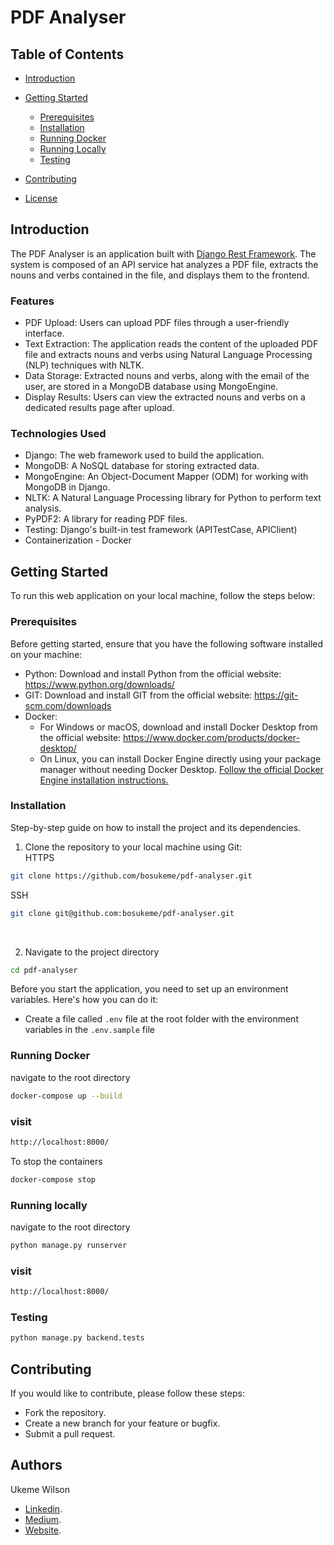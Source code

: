 # PDF Analyser

## Table of Contents

- [Introduction](#introduction)
- [Getting Started](#getting-started)
  - [Prerequisites](#prerequisites)
  - [Installation](#installation)
  - [Running Docker](#running-docker)
  - [Running Locally](#start-rabbitmq-service)
  - [Testing](#testing)
  
- [Contributing](#contributing)
- [License](#license)


## Introduction
 The PDF Analyser is an application built with <a href="https://www.django-rest-framework.org/">Django Rest Framework</a>. The system is composed of an API service hat analyzes a PDF file, extracts the nouns and verbs contained in the file, and displays them to the frontend.


### Features
 - PDF Upload: Users can upload PDF files through a user-friendly interface.
 - Text Extraction: The application reads the content of the uploaded PDF file and extracts nouns and verbs using Natural Language Processing (NLP) techniques with NLTK.
 - Data Storage: Extracted nouns and verbs, along with the email of the user, are stored in a MongoDB database using MongoEngine.
 - Display Results: Users can view the extracted nouns and verbs on a dedicated results page after upload.


### Technologies Used
 - Django: The web framework used to build the application.
 - MongoDB: A NoSQL database for storing extracted data.
 - MongoEngine: An Object-Document Mapper (ODM) for working with MongoDB in Django.
 - NLTK: A Natural Language Processing library for Python to perform text analysis.
 - PyPDF2: A library for reading PDF files.
 - Testing: Django's built-in test framework (APITestCase, APIClient)
 - Containerization - Docker


## Getting Started

To run this web application on your local machine, follow the steps below:

### Prerequisites

Before getting started, ensure that you have the following software installed on your machine:

- Python: Download and install Python from the official website: https://www.python.org/downloads/
- GIT: Download and install GIT from the official website: https://git-scm.com/downloads
- Docker: 
  - For Windows or macOS, download and install Docker Desktop from the official website: https://www.docker.com/products/docker-desktop/
  - On Linux, you can install Docker Engine directly using your package manager without needing Docker Desktop. [Follow the official Docker Engine installation instructions.](https://docs.docker.com/engine/install/)


### Installation

Step-by-step guide on how to install the project and its dependencies.

1. Clone the repository to your local machine using Git: <br>
HTTPS

```bash
git clone https://github.com/bosukeme/pdf-analyser.git
```

SSH
```bash
git clone git@github.com:bosukeme/pdf-analyser.git
```

<br>

2. Navigate to the project directory

```bash
cd pdf-analyser
```

Before you start the application, you need to set up an environment variables. Here's how you can do it:

- Create a file called `.env` file at the root folder with the environment variables in the `.env.sample` file


### Running Docker

navigate to the root directory

```bash
docker-compose up --build
```

### visit 
```bash
http://localhost:8000/
```

To stop the containers

```bash
docker-compose stop
```

### Running locally

navigate to the root directory

```bash
python manage.py runserver
```

### visit 
```bash
http://localhost:8000/
```



### Testing


```bash
python manage.py backend.tests

```



## Contributing
If you would like to contribute, please follow these steps:

- Fork the repository.
- Create a new branch for your feature or bugfix.
- Submit a pull request.


## Authors

Ukeme Wilson
- <a href="https://www.linkedin.com/in/ukeme-wilson-4825a383/">Linkedin</a>.
- <a href="https://medium.com/@ukemeboswilson">Medium</a>.
- <a href="https://www.ukemewilson.sbs/">Website</a>.

